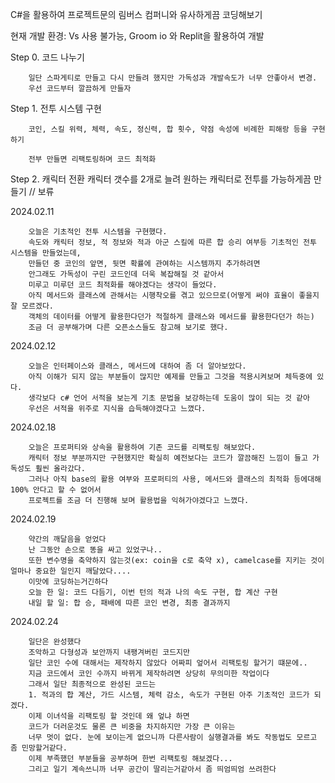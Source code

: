 C#을 활용하여 프로젝트문의 림버스 컴퍼니와 유사하게끔 코딩해보기

현재 개발 환경: Vs 사용 불가능, Groom io 와 Replit을 활용하여 개발

Step 0. 코드 나누기

        일단 스파게티로 만들고 다시 만들려 했지만 가독성과 개발속도가 너무 안좋아서 변경.
        우선 코드부터 깔끔하게 만들자

Step 1. 전투 시스템 구현

        코인, 스킬 위력, 체력, 속도, 정신력, 합 횟수, 약점 속성에 비례한 피해랑 등을 구현하기

        전부 만들면 리팩토링하며 코드 최적화
      
Step 2. 캐릭터 전환
        캐릭터 갯수를 2개로 늘려 원하는 캐릭터로 전투를 가능하게끔 만들기 // 보류


2024.02.11

        오늘은 기초적인 전투 시스템을 구현했다.
        속도와 캐릭터 정보, 적 정보와 적과 아군 스킬에 따른 합 승리 여부등 기초적인 전투 시스템을 만들었는데,
        만들던 중 코인의 앞면, 뒷면 확률에 관여하는 시스템까지 추가하려면 
        안그래도 가독성이 구린 코드인데 더욱 복잡해질 것 같아서
        미루고 미루던 코드 최적화를 해야겠다는 생각이 들었다.
        아직 메서드와 클래스에 관해서는 시행착오를 겪고 있으므로(어떻게 써야 효율이 좋을지 잘 모르겠다. 
        객체의 데이터를 어떻게 활용한다던가 적절하게 클래스와 메서드를 활용한다던가 하는)
        조금 더 공부해가며 다른 오픈소스들도 참고해 보기로 했다.        
2024.02.12

        오늘은 인터페이스와 클래스, 메서드에 대하여 좀 더 알아보았다.
        아직 이해가 되지 않는 부분들이 많지만 예제를 만들고 그것을 적용시켜보며 체득중에 있다.
        생각보다 c# 언어 서적을 보는게 기초 문법을 보강하는데 도움이 많이 되는 것 같아
        우선은 서적을 위주로 지식을 습득해야겠다고 느꼈다.
2024.02.18


        오늘은 프로퍼티와 상속을 활용하여 기존 코드를 리팩토링 해보았다.
        캐릭터 정보 부분까지만 구현했지만 확실히 예전보다는 코드가 깔끔해진 느낌이 들고 가독성도 훨씬 올라갔다.
        그러나 아직 base의 활용 여부와 프로퍼티의 사용, 메서드와 클래스의 최적화 등에대해 100% 안다고 할 수 없어서
        프로젝트를 조금 더 진행해 보며 활용법을 익혀가야겠다고 느꼈다.
2024.02.19


        약간의 깨달음을 얻었다
        난 그동안 손으로 똥을 싸고 있었구나..
        또한 변수명을 축약하지 않는것(ex: coin을 c로 축약 x), camelcase를 지키는 것이 얼마나 중요한 일인지 깨달았다....
        이맛에 코딩하는거긴하다
        오늘 한 일: 코드 다듬기, 이번 턴의 적과 나의 속도 구현, 합 계산 구현
        내일 할 일: 합 승, 패배에 따른 코인 변경, 최종 결과까지
2024.02.24


        일단은 완성했다
        조악하고 다형성과 보안까지 내팽겨버린 코드지만
        일단 코인 수에 대해서는 제작하지 않았다 어짜피 엎어서 리팩토링 할거기 떄문에..
        지금 코드에서 코인 수까지 바뀌게 제작하려면 상당히 무의미한 작업이다
        그래서 일단 최종적으로 완성된 코드는
        1. 적과의 합 계산, 가드 시스템, 체력 감소, 속도가 구현된 아주 기초적인 코드가 되겠다.
        이제 이녀석을 리팩토링 할 것인데 왜 엎냐 하면 
        코드가 더러운것도 물론 큰 비중을 차지하지만 가장 큰 이유는
        너무 멋이 없다. 눈에 보이는게 없으니까 다른사람이 실행결과를 봐도 작동법도 모르고 좀 민망할거같다.
        이제 부족했던 부분들을 공부하며 한번 리팩토링 해보겠다... 
        그리고 일기 계속쓰니까 너무 공간이 딸리는거같아서 좀 띄엄띄엄 쓰려한다 
